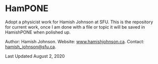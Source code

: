 # HamPONE
Adopt a physicist work for Hamish Johnson at SFU.
This is the repository for current work, once I am done with a file or topic it will be saved in HamishPONE when polished up.

Author: Hamish Johnson.
Website: www.hamishjohnson.ca.
Contact: hamish_johnson@sfu.ca.

Last Updated August 2, 2020
